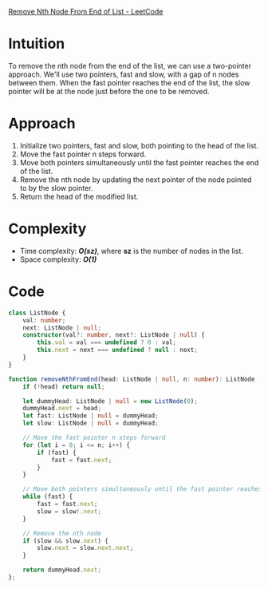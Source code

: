 [Remove Nth Node From End of List - LeetCode](https://leetcode.com/problems/remove-nth-node-from-end-of-list/description/)

# Intuition
To remove the nth node from the end of the list, we can use a two-pointer approach. We'll use two pointers, fast and slow, with a gap of n nodes between them. When the fast pointer reaches the end of the list, the slow pointer will be at the node just before the one to be removed.

# Approach
1. Initialize two pointers, fast and slow, both pointing to the head of the list.
2. Move the fast pointer n steps forward.
3. Move both pointers simultaneously until the fast pointer reaches the end of the list.
4. Remove the nth node by updating the next pointer of the node pointed to by the slow pointer.
5. Return the head of the modified list.

# Complexity
- Time complexity: ***O(sz)***, where **sz** is the number of nodes in the list.
- Space complexity: ***O(1)***

# Code

```typescript
class ListNode {
    val: number;
    next: ListNode | null;
    constructor(val?: number, next?: ListNode | null) {
        this.val = val === undefined ? 0 : val;
        this.next = next === undefined ? null : next;
    }
}

function removeNthFromEnd(head: ListNode | null, n: number): ListNode | null {
    if (!head) return null;

    let dummyHead: ListNode | null = new ListNode(0);
    dummyHead.next = head;
    let fast: ListNode | null = dummyHead;
    let slow: ListNode | null = dummyHead;

    // Move the fast pointer n steps forward
    for (let i = 0; i <= n; i++) {
        if (fast) {
            fast = fast.next;
        }
    }

    // Move both pointers simultaneously until the fast pointer reaches the end
    while (fast) {
        fast = fast.next;
        slow = slow!.next;
    }

    // Remove the nth node
    if (slow && slow.next) {
        slow.next = slow.next.next;
    }

    return dummyHead.next;
};
```